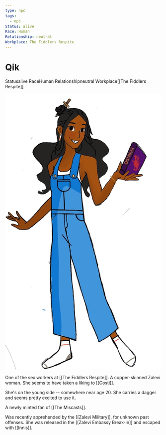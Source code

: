 ```yaml
---
type: npc
tags:
  - npc
Status: alive
Race: Human
Relationship: neutral
Workplace: The Fiddlers Respite
---
```


# Qik
<span class="dataview inline-field"><span class="inline-field-key">Status</span><span class="inline-field-value">alive</span></span>
<span class="dataview inline-field"><span class="inline-field-key">Race</span><span class="inline-field-value">Human</span></span>
<span class="dataview inline-field"><span class="inline-field-key">Relationship</span><span class="inline-field-value">neutral</span></span>
<span class="dataview inline-field"><span class="inline-field-key">Workplace</span><span class="inline-field-value">[[The Fiddlers Respite]]</span></span>

![](/assets/obsidian/Qik%20small%20.jpg)

One of the sex workers at [[The Fiddlers Respite]]. A copper-skinned Zalevi woman. She seems to have taken a liking to [[Costi]].

She's on the young side -- somewhere near age 20. She carries a dagger and seems pretty excited to use it. 

A newly minted fan of [[The Miscasts]].

Was recently apprehended by the [[Zalevi Military]], for unknown past offenses. She was released in the [[Zalevi Embassy Break-in]] and escaped with [[Innis]].

